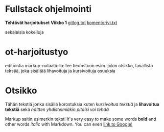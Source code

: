 # Fullstack ohjelmointi # 
**Tehtävät harjoitukset**
**Viikko 1** 
[gitlog.txt](laskarit/gitlog.txt)
[komentorivi.txt](laskarit/komentorivi.txt)




sekalaisia kokeiluja
# ot-harjoitustyo #

editointia markup-notaatiolla: tee tiedostoon esim. jokin otsikko, tavallista tekstiä, joka sisältää lihavoituja ja kursivoituja osuuksia

# Otsikko #
Tähän tekstiä jonka sisällä korostuksia kuten *kursivoitua tekstiä* ja **lihavoitua tekstiä** sekä *näitten _yhdistelmiäkin_ pitäisi voi tehdä* 

Markup saitin esimerkin teksti
It's very easy to make some words **bold** and other words *italic* with Markdown. You can even [link to Google!](http://google.com)
